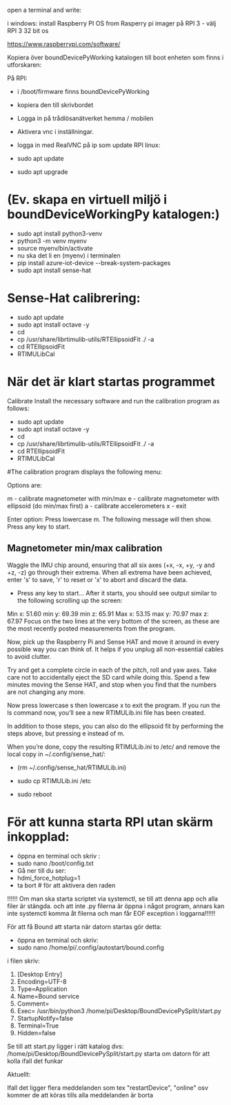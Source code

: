 open a terminal and write:

i windows:
install Raspberry PI OS from Rasperry pi imager
 på RPI 3 - välj RPI 3 32 bit os

https://www.raspberrypi.com/software/

Kopiera över boundDevicePyWorking katalogen till boot enheten som finns i utforskaren:

På RPI:

- i /boot/firmware finns boundDevicePyWorking
- kopiera den till skrivbordet

- Logga in på trådlösanätverket hemma / mobilen
- Aktivera vnc i inställningar.
- logga in med RealVNC på ip som 
update RPI linux:
- sudo apt update
- sudo apt upgrade

# (Ev. skapa en virtuell miljö i boundDeviceWorkingPy katalogen:)
- sudo apt install python3-venv
- python3 -m venv myenv
- source myenv/bin/activate
- nu ska det li en (myenv) i terminalen
- pip install azure-iot-device --break-system-packages
- sudo apt install sense-hat

#  Sense-Hat calibrering:

- sudo apt update
- sudo apt install octave -y
- cd
- cp /usr/share/librtimulib-utils/RTEllipsoidFit ./ -a
- cd RTEllipsoidFit
- RTIMULibCal

# När det är klart startas programmet
Calibrate
Install the necessary software and run the calibration program as follows:


- sudo apt update
- sudo apt install octave -y
- cd
- cp /usr/share/librtimulib-utils/RTEllipsoidFit ./ -a
- cd RTEllipsoidFit
- RTIMULibCal

#The calibration program displays the following menu:

Options are:

  m - calibrate magnetometer with min/max
  e - calibrate magnetometer with ellipsoid (do min/max first)
  a - calibrate accelerometers
  x - exit

Enter option:
Press lowercase m. The following message will then show. Press any key to start.

Magnetometer min/max calibration
-------------------------------
Waggle the IMU chip around, ensuring that all six axes
(+x, -x, +y, -y and +z, -z) go through their extrema.
When all extrema have been achieved, enter 's' to save, 'r' to reset
or 'x' to abort and discard the data.

- Press any key to start...
After it starts, you should see output similar to the following scrolling up the screen:

Min x:  51.60  min y:  69.39  min z:  65.91
Max x:  53.15  max y:  70.97  max z:  67.97
Focus on the two lines at the very bottom of the screen, as these are the most recently posted measurements from the program.

Now, pick up the Raspberry Pi and Sense HAT and move it around in every possible way you can think of. It helps if you unplug all non-essential cables to avoid clutter.

Try and get a complete circle in each of the pitch, roll and yaw axes. Take care not to accidentally eject the SD card while doing this. Spend a few minutes moving the Sense HAT, and stop when you find that the numbers are not changing any more.

Now press lowercase s then lowercase x to exit the program. If you run the ls command now, you’ll see a new RTIMULib.ini file has been created.

In addition to those steps, you can also do the ellipsoid fit by performing the steps above, but pressing e instead of m.

When you’re done, copy the resulting RTIMULib.ini to /etc/ and remove the local copy in ~/.config/sense_hat/:

- (rm ~/.config/sense_hat/RTIMULib.ini)
- sudo cp RTIMULib.ini /etc


- sudo reboot

# För att kunna starta RPI utan skärm inkopplad:
- öppna en terminal och skriv :
- sudo nano /boot/config.txt
- Gå ner till du ser:
- hdmi_force_hotplug=1
- ta bort # för att aktivera den raden



 !!!!!! Om man ska starta scriptet via systemctl, se till att denna app och alla filer är stängda. 
och att inte .py filerna är öppna i något program, annars kan inte systemctl 
 komma åt filerna och man får EOF exception i loggarna!!!!!!


För att få Bound att starta när datorn startas gör detta:
- öppna en terminal och skriv:
- sudo nano /home/pi/.config/autostart/bound.config

i filen skriv:

1. [Desktop Entry]
2. Encoding=UTF-8
3. Type=Application
4. Name=Bound service
5. Comment=
6. Exec= /usr/bin/python3 /home/pi/Desktop/BoundDevicePySplit/start.py
7. StartupNotify=false
8. Terminal=True
9. Hidden=false

Se till att start.py ligger i rätt katalog   dvs:  /home/pi/Desktop/BoundDevicePySplit/start.py
starta om datorn för att kolla ifall det funkar





Aktuellt:

Ifall det ligger flera meddelanden som tex "restartDevice", "online" osv kommer de att köras tills alla meddelanden är borta
